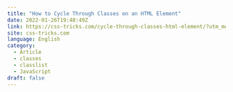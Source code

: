 ```yaml
---
title: "How to Cycle Through Classes on an HTML Element"
date: 2022-01-26T19:48:49Z
link: https://css-tricks.com/cycle-through-classes-html-element/?utm_medium=RSS&utm_source=news.12bit.vn
site: css-tricks.com
language: English
category:
  - Article
  - classes
  - classlist
  - JavaScript
draft: false
---
```

